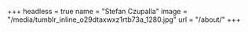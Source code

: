 +++
headless = true
name = "Stefan Czupalla"
image = "/media/tumblr_inline_o29dtaxwxz1rtb73a_1280.jpg"
url = "/about/"
+++
